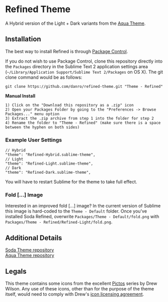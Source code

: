 # Refined Theme

A Hybrid version of the Light + Dark variants from the [Aqua Theme](https://github.com/cafarm/aqua-theme).

## Installation

The best way to install Refined is through [Package Control](http://wbond.net/sublime_packages/package_control).

If you do not wish to use Package Control, clone this repository directly into the `Packages` directory in the Sublime Text 2 application settings area (`~/Library/Application Support/Sublime Text 2/Packages` on OS X). The git clone command would be as follows:

    git clone https://github.com/danro/refined-theme.git "Theme - Refined"

**Manual Install**

    1) Click on the "Download this repository as a .zip" icon
    2) Open your Packages Folder by going to the "Preferences -> Browse Packages..." menu option
    3) Extract the .zip archive from step 1 into the folder for step 2
    4) Rename the folder to "Theme - Refined" (make sure there is a space between the hyphen on both sides)

### Example User Settings

    // Hybrid
    "theme": "Refined-Hybrid.sublime-theme",
    // Light
    "theme": "Refined-Light.sublime-theme",
    // Dark
    "theme": "Refined-Dark.sublime-theme",

You will have to restart Sublime for the theme to take full effect.

### Fold [...] Image

Interested in an improved fold [...] image? In the current version of Sublime this image is hard-coded to the `Theme - Default` folder. Once you've installed Soda Refined, overwrite `Packages/Theme - Default/fold.png` with `Packages/Theme - Refined/Refined-Light/fold.png`.

## Additional Details

[Soda Theme repository](https://github.com/buymeasoda/soda-theme)  
[Aqua Theme repository](https://github.com/cafarm/aqua-theme)  

## Legals

This theme contains some icons from the excellent [Pictos](http://pictos.drewwilson.com/) series by Drew Wilson. Any use of these icons, other than for the purpose of the theme itself, would need to comply with Drew's [icon licensing agreement](http://stockart.drewwilson.com/license/).
